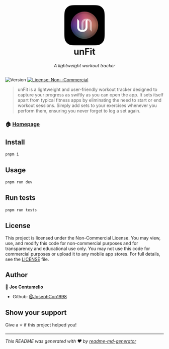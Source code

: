 <div align="center">
<img src="/assets/app-icon.png" alt="unFit" width="128" height="128" />
</div>

<h1 align="center" style="margin-top:0;">unFit</h1>
<div align="center" style="margin-bottom: 2em;">
  <em>
    A lightweight workout tracker
  </em>
</div>

<p>
  <img alt="Version" src="https://img.shields.io/badge/version-1.0.0-blue.svg?cacheSeconds=2592000" />
  <a href="#" target="_blank">
    <img alt="License: Non--Commercial" src="https://img.shields.io/badge/License-Non--Commercial-yellow.svg" />
  </a>
</p>

> unFit is a lightweight and user-friendly workout tracker designed to capture your progress as swiftly as you can open the app. It sets itself apart from typical fitness apps by eliminating the need to start or end workout sessions. Simply add sets to your exercises whenever you perform them, ensuring you never forget to log a set again.

### 🏠 [Homepage](unfit.app)

## Install

```sh
pnpm i
```

## Usage

```sh
pnpm run dev
```

## Run tests

```sh
pnpm run tests
```

## License

This project is licensed under the Non-Commercial License. You may view, use, and modify this code for non-commercial purposes and for transparency and educational use only. You may not use this code for commercial purposes or upload it to any mobile app stores. For full details, see the [LICENSE](/licence.txt) file.

## Author

👤 **Joe Contumelio**

- Github: [@JosephCon1998](https://github.com/JosephCon1998)

## Show your support

Give a ⭐️ if this project helped you!

---

_This README was generated with ❤️ by [readme-md-generator](https://github.com/kefranabg/readme-md-generator)_
